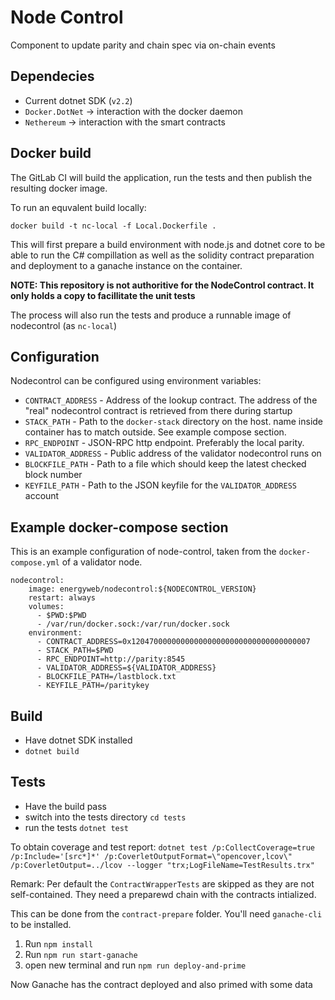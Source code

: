 # Node Control

Component to update parity and chain spec via on-chain events

## Dependecies

- Current dotnet SDK (`v2.2`)
- `Docker.DotNet` -> interaction with the docker daemon
- `Nethereum` -> interaction with the smart contracts


## Docker build

The GitLab CI will build the application, run the tests and then publish the resulting docker image.

To run an equvalent build locally:

```
docker build -t nc-local -f Local.Dockerfile .
```

This will first prepare a build environment with node.js and dotnet core to be able to run the C# compillation as well as the solidity contract preparation and deployment to a ganache instance on the container.

**NOTE: This repository is not authoritive for the NodeControl contract. It only holds a copy to facillitate the unit tests**

The process will also run the tests and produce a runnable image of nodecontrol (as `nc-local`)

## Configuration

Nodecontrol can be configured using environment variables:

- `CONTRACT_ADDRESS` - Address of the lookup contract. The address of the "real" nodecontrol contract is retrieved from there during startup
- `STACK_PATH` - Path to the `docker-stack` directory on the host. name inside container has to match outside. See example compose section.
- `RPC_ENDPOINT` - JSON-RPC http endpoint. Preferably the local parity.
- `VALIDATOR_ADDRESS` - Public address of the validator nodecontrol runs on
- `BLOCKFILE_PATH` - Path to a file which should keep the latest checked block number
- `KEYFILE_PATH` - Path to the JSON keyfile for the `VALIDATOR_ADDRESS` account

## Example docker-compose section

This is an example configuration of node-control, taken from the `docker-compose.yml` of a validator node.

```
nodecontrol:                                        
    image: energyweb/nodecontrol:${NODECONTROL_VERSION}
    restart: always
    volumes:      
      - $PWD:$PWD                                     
      - /var/run/docker.sock:/var/run/docker.sock
    environment:
      - CONTRACT_ADDRESS=0x1204700000000000000000000000000000000007
      - STACK_PATH=$PWD
      - RPC_ENDPOINT=http://parity:8545
      - VALIDATOR_ADDRESS=${VALIDATOR_ADDRESS}
      - BLOCKFILE_PATH=/lastblock.txt
      - KEYFILE_PATH=/paritykey
```

## Build

- Have dotnet SDK installed
- `dotnet build`

## Tests

- Have the build pass
- switch into the tests directory `cd tests`
- run the tests `dotnet test`

To obtain coverage and test report: `dotnet test /p:CollectCoverage=true /p:Include='[src*]*' /p:CoverletOutputFormat=\"opencover,lcov\" /p:CoverletOutput=../lcov --logger "trx;LogFileName=TestResults.trx"`

Remark: Per default the `ContractWrapperTests` are skipped as they are not self-contained. They need a preparewd chain with the contracts intialized.

This can be done from the `contract-prepare` folder. You'll need `ganache-cli` to be installed.
1. Run `npm install`
2. Run `npm run start-ganache`
3. open new terminal and run `npm run deploy-and-prime`

Now Ganache has the contract deployed and also primed with some data

